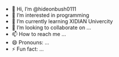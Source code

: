 - 👋 Hi, I’m @hideonbush0111
- 👀 I’m interested in programming
- 🌱 I’m currently learning XIDIAN Univercity
- 💞️ I’m looking to collaborate on ...
- 📫 How to reach me ...
- 😄 Pronouns: ...
- ⚡ Fun fact: ...

<!---
hideonbush0111/hideonbush0111 is a ✨ special ✨ repository because its `README.md` (this file) appears on your GitHub profile.
You can click the Preview link to take a look at your changes.
--->
